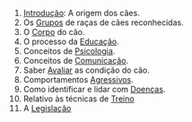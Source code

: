 1. [Introdução](./intro/README.md): A origem dos cães. 
2. Os [Grupos](./grupos/README.md) de raças de cães reconhecidas.
3. O [Corpo](./corpo/README.md) do cão.
4. O processo da [Educação](./educa/README.md).
5. Conceitos de [Psicologia](./psicologia/README.md).
6. Conceitos de [Comunicação](./comunica/README.md).
7. Saber [Avaliar](./avalia/README.md) as condição do cão.
8. Comportamentos [Agressivos](./agressividade/README.md).
9. Como identificar e lidar com [Doenças](./doencas/README.md).
10. Relativo às técnicas de [Treino](./treino/README.md)
11. A [Legislação](./lei/README.md)